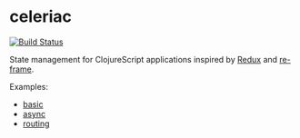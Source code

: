 celeriac
========

[![Build Status](https://travis-ci.org/scttnlsn/celeriac.svg)](https://travis-ci.org/scttnlsn/celeriac)

State management for ClojureScript applications inspired by [Redux](https://github.com/rackt/redux) and [re-frame](https://github.com/Day8/re-frame).

Examples:

* [basic](https://github.com/scttnlsn/celeriac/blob/master/examples/basic/src/core.cljs)
* [async](https://github.com/scttnlsn/celeriac/blob/master/examples/async/src/core.cljs)
* [routing](https://github.com/scttnlsn/celeriac/blob/master/examples/routing/src/core.cljs)

